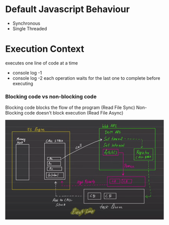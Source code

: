 # Default Javascript Behaviour
- Synchronous
- Single Threaded

# Execution Context
executes one line of code at a time
- console log -1
- console log -2
each operation waits for the last one to complete before executing

### Blocking code vs non-blocking code
Blocking code blocks the flow of the program (Read File Sync)
Non-Blocking code doesn't block execution (Read File Async)

![async](image.png)
